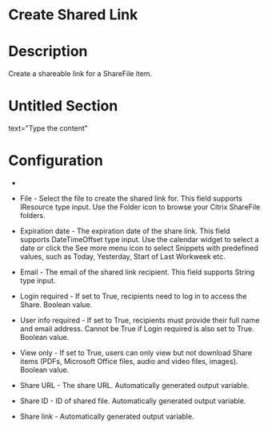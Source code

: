 ﻿# Create Shared Link

# Description

Create a shareable link for a ShareFile item.

# Untitled Section

text="Type the content"

# Configuration

* 
* File - Select the file to create the shared link for. This field supports IResource type input. Use the Folder icon to browse your Citrix ShareFile folders.







* Expiration date - The expiration date of the share link. This field supports DateTimeOffset type input. Use the calendar widget to select a date or click the See more menu icon to select Snippets with predefined values, such as Today, Yesterday, Start of Last Workweek etc.
* Email - The email of the shared link recipient. This field supports String type input.
* Login required - If set to True, recipients need to log in to access the Share. Boolean value.
* User info required - If set to True, recipients must provide their full name and email address. Cannot be True if Login required is also set to True. Boolean value.
* View only - If set to True, users can only view but not download Share items (PDFs, Microsoft Office files, audio and video files, images). Boolean value.



* Share URL - The share URL. Automatically generated output variable.
* Share ID - ID of shared file. Automatically generated output variable.
* Share link - Automatically generated output variable.
